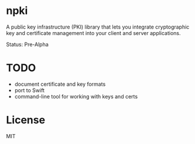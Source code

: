 # npki

A public key infrastructure (PKI) library that lets you integrate cryptographic key and certificate management into your client and server applications.

Status: Pre-Alpha

# TODO

* document certificate and key formats
* port to Swift
* command-line tool for working with keys and certs


# License

MIT
